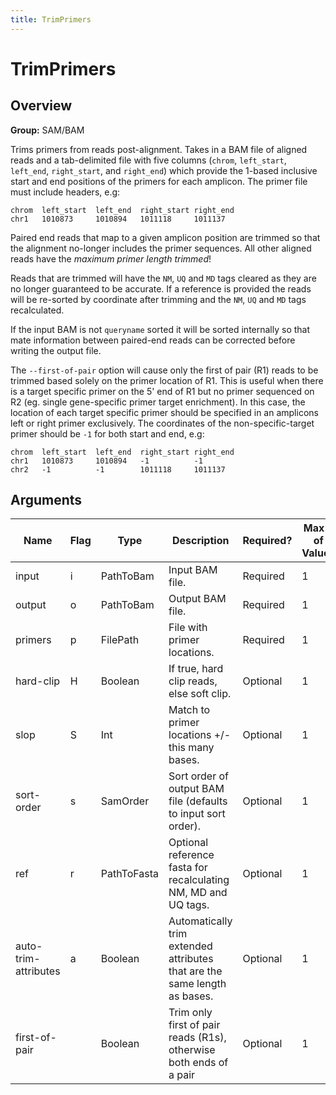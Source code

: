 ```yaml
---
title: TrimPrimers
---
```


# TrimPrimers

## Overview
**Group:** SAM/BAM

Trims primers from reads post-alignment.  Takes in a BAM file of aligned reads
and a tab-delimited file with five columns (`chrom`, `left_start`, `left_end`,
`right_start`, and `right_end`) which provide the 1-based inclusive start and end
positions of the primers for each amplicon.  The primer file must include headers, e.g:

```
chrom  left_start  left_end  right_start right_end
chr1   1010873     1010894   1011118     1011137
```

Paired end reads that map to a given amplicon position are trimmed so that the
alignment no-longer includes the primer sequences. All other aligned reads have the
_maximum primer length trimmed_!

Reads that are trimmed will have the `NM`, `UQ` and `MD` tags cleared as they are no longer
guaranteed to be accurate.  If a reference is provided the reads will be re-sorted
by coordinate after trimming and the `NM`, `UQ` and `MD` tags recalculated.

If the input BAM is not `queryname` sorted it will be sorted internally so that mate
information between paired-end reads can be corrected before writing the output file.

The `--first-of-pair` option will cause only the first of pair (R1) reads to be trimmed
based solely on the primer location of R1.  This is useful when there is a target
specific primer on the 5' end of R1 but no primer sequenced on R2 (eg. single gene-specific
primer target enrichment).  In this case, the location of each target specific primer should
be specified in an amplicons left or right primer exclusively.  The coordinates of the
non-specific-target primer should be `-1` for both start and end, e.g:

```
chrom  left_start  left_end  right_start right_end
chr1   1010873     1010894   -1          -1
chr2   -1          -1        1011118     1011137
```

## Arguments

|Name|Flag|Type|Description|Required?|Max # of Values|Default Value(s)|
|----|----|----|-----------|---------|---------------|----------------|
|input|i|PathToBam|Input BAM file.|Required|1||
|output|o|PathToBam|Output BAM file.|Required|1||
|primers|p|FilePath|File with primer locations.|Required|1||
|hard-clip|H|Boolean|If true, hard clip reads, else soft clip.|Optional|1|false|
|slop|S|Int|Match to primer locations +/- this many bases.|Optional|1|5|
|sort-order|s|SamOrder|Sort order of output BAM file (defaults to input sort order).|Optional|1||
|ref|r|PathToFasta|Optional reference fasta for recalculating NM, MD and UQ tags.|Optional|1||
|auto-trim-attributes|a|Boolean|Automatically trim extended attributes that are the same length as bases.|Optional|1|false|
|first-of-pair||Boolean|Trim only first of pair reads (R1s), otherwise both ends of a pair|Optional|1|false|

